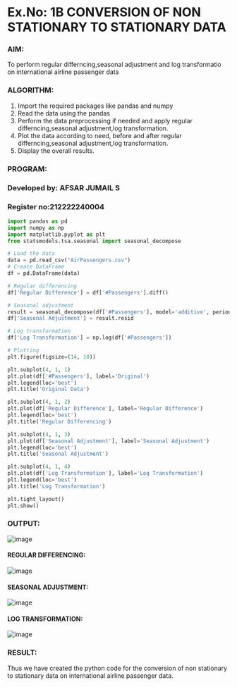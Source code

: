 # Ex.No: 1B                     CONVERSION OF NON STATIONARY TO STATIONARY DATA


### AIM:
To perform regular differncing,seasonal adjustment and log transformatio on international airline passenger data
### ALGORITHM:
1. Import the required packages like pandas and numpy
2. Read the data using the pandas
3. Perform the data preprocessing if needed and apply regular differncing,seasonal adjustment,log transformation.
4. Plot the data according to need, before and after regular differncing,seasonal adjustment,log transformation.
5. Display the overall results.
### PROGRAM:
### Developed by: AFSAR JUMAIL S
### Register no:212222240004
```py
import pandas as pd
import numpy as np
import matplotlib.pyplot as plt
from statsmodels.tsa.seasonal import seasonal_decompose

# Load the data
data = pd.read_csv("AirPassengers.csv")
# Create DataFrame
df = pd.DataFrame(data)

# Regular differencing
df['Regular Difference'] = df['#Passengers'].diff()

# Seasonal adjustment
result = seasonal_decompose(df['#Passengers'], model='additive', period=12)
df['Seasonal Adjustment'] = result.resid

# Log transformation
df['Log Transformation'] = np.log(df['#Passengers'])

# Plotting
plt.figure(figsize=(14, 10))

plt.subplot(4, 1, 1)
plt.plot(df['#Passengers'], label='Original')
plt.legend(loc='best')
plt.title('Original Data')

plt.subplot(4, 1, 2)
plt.plot(df['Regular Difference'], label='Regular Difference')
plt.legend(loc='best')
plt.title('Regular Differencing')

plt.subplot(4, 1, 3)
plt.plot(df['Seasonal Adjustment'], label='Seasonal Adjustment')
plt.legend(loc='best')
plt.title('Seasonal Adjustment')

plt.subplot(4, 1, 4)
plt.plot(df['Log Transformation'], label='Log Transformation')
plt.legend(loc='best')
plt.title('Log Transformation')

plt.tight_layout()
plt.show()
```
### OUTPUT:

![image](https://github.com/user-attachments/assets/09883be6-56a5-43bc-b6e1-ab1a8066faf5)

#### REGULAR DIFFERENCING:

![image](https://github.com/user-attachments/assets/7922a094-902f-45b0-b43d-6a053f9930fc)



#### SEASONAL ADJUSTMENT:

![image](https://github.com/user-attachments/assets/3b8b45d9-1244-4ffc-ac57-d945b391e2b3)

#### LOG TRANSFORMATION:

![image](https://github.com/user-attachments/assets/097e20cc-3c1d-4c30-9518-a42fc70260bc)




### RESULT:
Thus we have created the python code for the conversion of non stationary to stationary data on international airline passenger
data.
